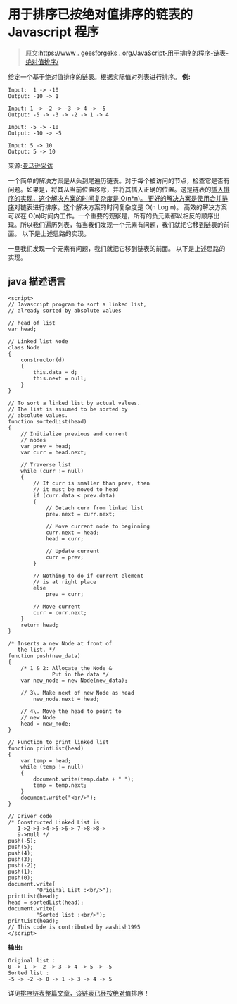 # 用于排序已按绝对值排序的链表的 Javascript 程序

> 原文:[https://www . geesforgeks . org/JavaScript-用于排序的程序-链表-绝对值排序/](https://www.geeksforgeeks.org/javascript-program-for-sorting-linked-list-which-is-already-sorted-on-absolute-values/)

给定一个基于绝对值排序的链表。根据实际值对列表进行排序。
**例:**

```
Input:  1 -> -10 
Output: -10 -> 1

Input: 1 -> -2 -> -3 -> 4 -> -5 
Output: -5 -> -3 -> -2 -> 1 -> 4 

Input: -5 -> -10 
Output: -10 -> -5

Input: 5 -> 10 
Output: 5 -> 10
```

来源:[亚马逊采访](https://www.geeksforgeeks.org/amazon-interview-experience-set-258-for-sde1/)

一个简单的解决方案是从头到尾遍历链表。对于每个被访问的节点，检查它是否有问题。如果是，将其从当前位置移除，并将其插入正确的位置。这是链表的[插入排序的实现，这个解决方案的时间复杂度是 O(n*n)。
更好的解决方案是](http://geeksquiz.com/insertion-sort-for-singly-linked-list/)[使用合并排序](https://www.geeksforgeeks.org/merge-sort-for-linked-list/)对链表进行排序。这个解决方案的时间复杂度是 O(n Log n)。
高效的解决方案可以在 O(n)时间内工作。一个重要的观察是，所有的负元素都以相反的顺序出现。所以我们遍历列表，每当我们发现一个元素有问题，我们就把它移到链表的前面。
以下是上述思路的实现。

一旦我们发现一个元素有问题，我们就把它移到链表的前面。
以下是上述思路的实现。

## java 描述语言

```
<script>
// Javascript program to sort a linked list, 
// already sorted by absolute values

// head of list
var head; 

// Linked list Node 
class Node 
{
    constructor(d) 
    {
        this.data = d;
        this.next = null;
    }
}

// To sort a linked list by actual values.
// The list is assumed to be sorted by 
// absolute values.
function sortedList(head) 
{
    // Initialize previous and current 
    // nodes
    var prev = head;
    var curr = head.next;

    // Traverse list
    while (curr != null) 
    {
        // If curr is smaller than prev, then
        // it must be moved to head
        if (curr.data < prev.data) 
        {
            // Detach curr from linked list
            prev.next = curr.next;

            // Move current node to beginning
            curr.next = head;
            head = curr;

            // Update current
            curr = prev;
        }

        // Nothing to do if current element
        // is at right place
        else
            prev = curr;

        // Move current
        curr = curr.next;
    }
    return head;
}

/* Inserts a new Node at front of 
   the list. */
function push(new_data) 
{
    /* 1 & 2: Allocate the Node & 
              Put in the data */
    var new_node = new Node(new_data);

    // 3\. Make next of new Node as head 
        new_node.next = head;

    // 4\. Move the head to point to 
    // new Node 
    head = new_node;
}

// Function to print linked list 
function printList(head) 
{
    var temp = head;
    while (temp != null) 
    {
        document.write(temp.data + " ");
        temp = temp.next;
    }
    document.write("<br/>");
}

// Driver code  
/* Constructed Linked List is
   1->2->3->4->5->6-> 7->8->8->
   9->null */
push(-5);
push(5);
push(4);
push(3);
push(-2);
push(1);
push(0);
document.write(
         "Original List :<br/>");
printList(head);
head = sortedList(head);
document.write(
         "Sorted list :<br/>");
printList(head);
// This code is contributed by aashish1995
</script>
```

**输出:**

```
Original list :
0 -> 1 -> -2 -> 3 -> 4 -> 5 -> -5
Sorted list :
-5 -> -2 -> 0 -> 1 -> 3 -> 4 -> 5
```

详见[排序链表整篇文章，该链表已经按绝对值](https://www.geeksforgeeks.org/sort-linked-list-already-sorted-absolute-values/)排序！